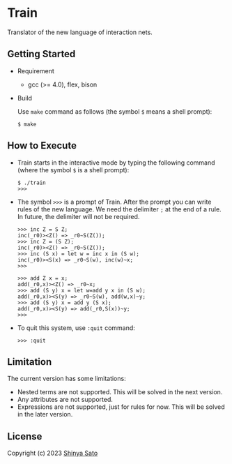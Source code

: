 # Train

Translator of the new language of interaction nets.



## Getting Started

* Requirement 
  - gcc (>= 4.0), flex, bison

* Build 
  
  Use `make` command as follows (the symbol `$` means a shell prompt):
  
  ```
  $ make
  ```



## How to Execute

* Train starts in the interactive mode by typing the following command (where the symbol `$` is a shell prompt):
	
	```
	$ ./train
	>>> 
	```


* The symbol `>>>` is a prompt of Train. After the prompt you can write rules of the new language. We need the delimiter `;` at the end of a rule. In future, the delimiter will not be required.

  ```
  >>> inc Z = S Z;
  inc(_r0)><Z() => _r0~S(Z());
  >>> inc Z = (S Z);
  inc(_r0)><Z() => _r0~S(Z());
  >>> inc (S x) = let w = inc x in (S w);
  inc(_r0)><S(x) => _r0~S(w), inc(w)~x;
  >>> 		
  ```
  ```
  >>> add Z x = x;
  add(_r0,x)><Z() => _r0~x;
  >>> add (S y) x = let w=add y x in (S w);
  add(_r0,x)><S(y) => _r0~S(w), add(w,x)~y;
  >>> add (S y) x = add y (S x);
  add(_r0,x)><S(y) => add(_r0,S(x))~y;
  >>>
  ```

* To quit this system, use `:quit` command:

  ```
  >>> :quit
  ```



## Limitation

The current version has some limitations:

- Nested terms are not supported. This will be solved in the next version.
- Any attributes are not supported.
- Expressions are not supported, just for rules for now. This will be solved in the later version.



## License

Copyright (c) 2023 [Shinya Sato](http://satolab.com/) 
